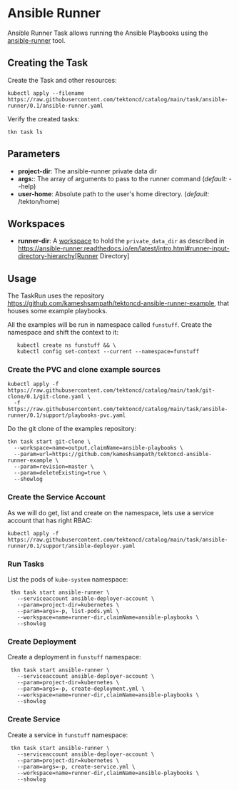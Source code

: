 # Ansible Runner

Ansible Runner Task allows running the Ansible Playbooks using the [ansible-runner](https://ansible-runner.readthedocs.io/) tool.

## Creating the Task

Create the Task and other resources:

```shell
kubectl apply --filename https://raw.githubusercontent.com/tektoncd/catalog/main/task/ansible-runner/0.1/ansible-runner.yaml
```

Verify the created tasks:

```shell
tkn task ls
```

## Parameters

* **project-dir**: The ansible-runner private data dir
* **args:**: The array of arguments to pass to the runner command (_default:_ --help)
* **user-home**: Absolute path to the user's home directory. (_default:_ /tekton/home)

## Workspaces

* **runner-dir**: A [workspace](https://github.com/tektoncd/pipeline/blob/main/docs/workspaces.md) to hold the `private_data_dir` as described in https://ansible-runner.readthedocs.io/en/latest/intro.html#runner-input-directory-hierarchy[Runner Directory]

## Usage

The TaskRun uses the repository https://github.com/kameshsampath/tektoncd-ansible-runner-example, that houses some example playbooks.

All the examples will be run in namespace called `funstuff`. Create the namespace and shift the context to it:

```shell
   kubectl create ns funstuff && \
   kubectl config set-context --current --namespace=funstuff
```

### Create the PVC and clone example sources

```shell
kubectl apply -f https://raw.githubusercontent.com/tektoncd/catalog/main/task/git-clone/0.1/git-clone.yaml \
  -f  https://raw.githubusercontent.com/tektoncd/catalog/main/task/ansible-runner/0.1/support/playbooks-pvc.yaml
```

Do the git clone of the examples repository:

```shell
tkn task start git-clone \
  --workspace=name=output,claimName=ansible-playbooks \
  --param=url=https://github.com/kameshsampath/tektoncd-ansible-runner-example \
  --param=revision=master \
  --param=deleteExisting=true \
  --showlog
```

### Create the Service Account

As we will do get, list and create on the namespace, lets use a service account that has right RBAC:

```shell
kubectl apply -f  https://raw.githubusercontent.com/tektoncd/catalog/main/task/ansible-runner/0.1/support/ansible-deployer.yaml
```

### Run Tasks

List the pods of `kube-system` namespace:

```shell
 tkn task start ansible-runner \
   --serviceaccount ansible-deployer-account \
   --param=project-dir=kubernetes \
   --param=args=-p, list-pods.yml \
   --workspace=name=runner-dir,claimName=ansible-playbooks \
   --showlog
```

### Create Deployment

Create a deployment in  `funstuff` namespace:

```shell
 tkn task start ansible-runner \
   --serviceaccount ansible-deployer-account \
   --param=project-dir=kubernetes \
   --param=args=-p, create-deployment.yml \
   --workspace=name=runner-dir,claimName=ansible-playbooks \
   --showlog
```

### Create Service

Create a service in `funstuff` namespace:

```shell
 tkn task start ansible-runner \
   --serviceaccount ansible-deployer-account \
   --param=project-dir=kubernetes \
   --param=args=-p, create-service.yml \
   --workspace=name=runner-dir,claimName=ansible-playbooks \
   --showlog
```
